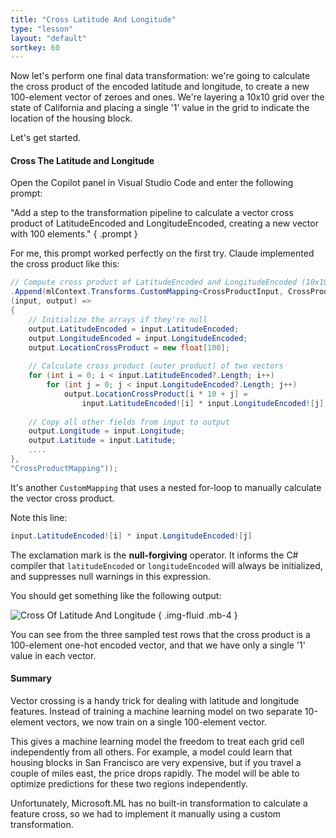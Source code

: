 ```yaml
---
title: "Cross Latitude And Longitude"
type: "lesson"
layout: "default"
sortkey: 60
---
```


Now let's perform one final data transformation: we're going to calculate the cross product of the encoded latitude and longitude, to create a new 100-element vector of zeroes and ones. We're layering a 10x10 grid over the state of California and placing a single '1' value in the grid to indicate the location of the housing block.

Let's get started.

#### Cross The Latitude and Longitude

Open the Copilot panel in Visual Studio Code and enter the following prompt:

"Add a step to the transformation pipeline to calculate a vector cross product of LatitudeEncoded and LongitudeEncoded, creating a new vector with 100 elements."
{ .prompt }

For me, this prompt worked perfectly on the first try. Claude implemented the cross product like this:

```csharp
// Compute cross product of LatitudeEncoded and LongitudeEncoded (10x10=100 elements)
.Append(mlContext.Transforms.CustomMapping<CrossProductInput, CrossProductOutput>(
(input, output) => 
{
    // Initialize the arrays if they're null
    output.LatitudeEncoded = input.LatitudeEncoded;
    output.LongitudeEncoded = input.LongitudeEncoded;
    output.LocationCrossProduct = new float[100];
    
    // Calculate cross product (outer product) of two vectors
    for (int i = 0; i < input.LatitudeEncoded?.Length; i++)
        for (int j = 0; j < input.LongitudeEncoded?.Length; j++)
            output.LocationCrossProduct[i * 10 + j] =
                input.LatitudeEncoded![i] * input.LongitudeEncoded![j];
    
    // Copy all other fields from input to output
    output.Longitude = input.Longitude;
    output.Latitude = input.Latitude;
    ....
},
"CrossProductMapping"));
```

It's another `CustomMapping` that uses a nested for-loop to manually calculate the vector cross product.

Note this line:

```csharp
input.LatitudeEncoded![i] * input.LongitudeEncoded![j]
```

The exclamation mark is the **null-forgiving** operator. It informs the C# compiler that `latitudeEncoded` or `longitudeEncoded` will always be initialized, and suppresses null warnings in this expression.

You should get something like the following output:

![Cross Of Latitude And Longitude](../img/cross-console.png)
{ .img-fluid .mb-4 }

You can see from the three sampled test rows that the cross product is a 100-element one-hot encoded vector, and that we have only a single '1' value in each vector.

#### Summary

Vector crossing is a handy trick for dealing with latitude and longitude features. Instead of training a machine learning model on two separate 10-element vectors, we now train on a single 100-element vector.

This gives a machine learning model the freedom to treat each grid cell independently from all others. For example, a model could learn that housing blocks in San Francisco are very expensive, but if you travel a couple of miles east, the price drops rapidly. The model will be able to optimize predictions for these two regions independently.

Unfortunately, Microsoft.ML has no built-in transformation to calculate a feature cross, so we had to implement it manually using a custom transformation.